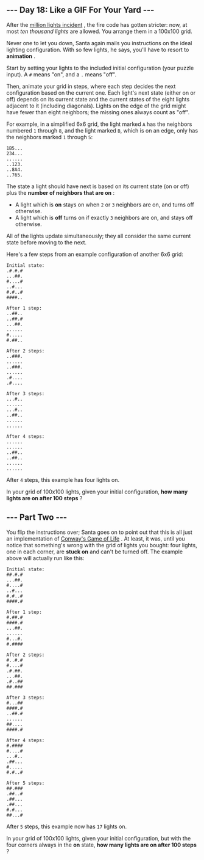 ## --- Day 18: Like a GIF For Your Yard ---
After the  [million lights incident](6) , the fire code has gotten stricter: now, at most  *ten thousand lights*  are allowed.  You arrange them in a 100x100 grid.

Never one to let you down, Santa again mails you instructions on the ideal lighting configuration.  With so few lights, he says, you'll have to resort to  **animation** .

Start by setting your lights to the included initial configuration (your puzzle input).  A `#` means "on", and a `.` means "off".

Then, animate your grid in steps, where each step decides the next configuration based on the current one.  Each light's next state (either on or off) depends on its current state and the current states of the eight lights adjacent to it (including diagonals).  Lights on the edge of the grid might have fewer than eight neighbors; the missing ones always count as "off".

For example, in a simplified 6x6 grid, the light marked `A` has the neighbors numbered `1` through `8`, and the light marked `B`, which is on an edge, only has the neighbors marked `1` through `5`:

```
1B5...
234...
......
..123.
..8A4.
..765.
```
The state a light should have next is based on its current state (on or off) plus the  **number of neighbors that are on** :


- A light which is  **on**  stays on when `2` or `3` neighbors are on, and turns off otherwise.
- A light which is  **off**  turns on if exactly `3` neighbors are on, and stays off otherwise.

All of the lights update simultaneously; they all consider the same current state before moving to the next.

Here's a few steps from an example configuration of another 6x6 grid:

```
Initial state:
.#.#.#
...##.
#....#
..#...
#.#..#
####..

After 1 step:
..##..
..##.#
...##.
......
#.....
#.##..

After 2 steps:
..###.
......
..###.
......
.#....
.#....

After 3 steps:
...#..
......
...#..
..##..
......
......

After 4 steps:
......
......
..##..
..##..
......
......
```
After `4` steps, this example has four lights on.

In your grid of 100x100 lights, given your initial configuration,  **how many lights are on after 100 steps** ?

## --- Part Two ---
You flip the instructions over; Santa goes on to point out that this is all just an implementation of  [Conway's Game of Life](https://en.wikipedia.org/wiki/Conway's_Game_of_Life) .  At least, it was, until you notice that something's wrong with the grid of lights you bought: four lights, one in each corner, are  **stuck on**  and can't be turned off.  The example above will actually run like this:

```
Initial state:
##.#.#
...##.
#....#
..#...
#.#..#
####.#

After 1 step:
#.##.#
####.#
...##.
......
#...#.
#.####

After 2 steps:
#..#.#
#....#
.#.##.
...##.
.#..##
##.###

After 3 steps:
#...##
####.#
..##.#
......
##....
####.#

After 4 steps:
#.####
#....#
...#..
.##...
#.....
#.#..#

After 5 steps:
##.###
.##..#
.##...
.##...
#.#...
##...#
```
After `5` steps, this example now has `17` lights on.

In your grid of 100x100 lights, given your initial configuration, but with the four corners always in the  **on**  state,  **how many lights are on after 100 steps** ?

